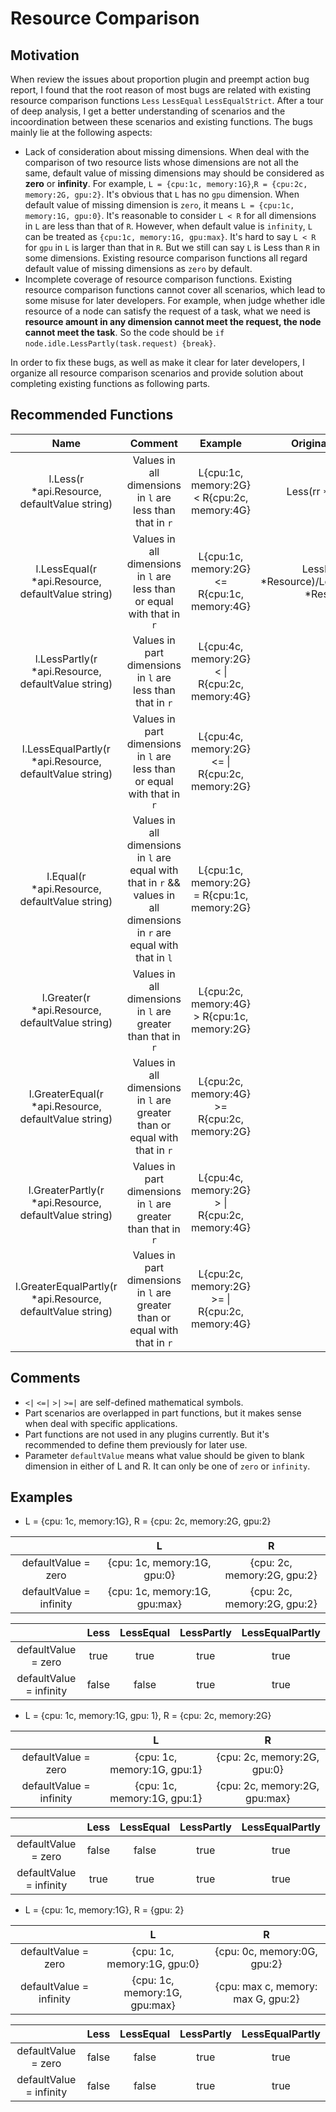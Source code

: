 # Resource Comparison

## Motivation
When review the issues about proportion plugin and preempt action bug report, I found that the root reason of most bugs
are related with existing resource comparison functions `Less` `LessEqual` `LessEqualStrict`. After a tour of deep analysis,
I get a better understanding of scenarios and the incoordination between these scenarios and existing functions. The bugs
mainly lie at the following aspects:
* Lack of consideration about missing dimensions. When deal with the comparison of two resource lists whose dimensions
  are not all the same, default value of missing dimensions may should be considered as **zero** or **infinity**. For example,
  `L = {cpu:1c, memory:1G}`,`R = {cpu:2c, memory:2G, gpu:2}`. It's obvious that `L` has no `gpu` dimension. When default value
  of missing dimension is `zero`, it means `L = {cpu:1c, memory:1G, gpu:0}`. It's reasonable to consider `L < R` for all
  dimensions in `L` are less than that of `R`. However, when default value is `infinity`, `L` can be treated as `{cpu:1c,
  memory:1G, gpu:max}`. It's hard to say `L < R` for `gpu` in `L` is larger than that in `R`. But we still can say `L` is
  Less than `R` in some dimensions. Existing resource comparison functions all regard default value of missing dimensions
  as `zero` by default.
* Incomplete coverage of resource comparison functions. Existing resource comparison functions cannot cover all scenarios,
  which lead to some misuse for later developers. For example, when judge whether idle resource of a node can satisfy
  the request of a task, what we need is **resource amount in any dimension cannot meet the request, the node cannot meet
  the task**. So the code should be `if node.idle.LessPartly(task.request) {break}`.

In order to fix these bugs, as well as make it clear for later developers, I organize all resource comparison scenarios
and provide solution about completing existing functions as following parts.

## Recommended Functions
| Name | Comment | Example | Original function | Used plugins/actions | Transformation |
| :----:| :----: | :----: | :----: | :----: | :----: |
| l.Less(r *api.Resource, defaultValue string) | Values in all dimensions in `l` are less than that in `r` | L{cpu:1c, memory:2G} < R{cpu:2c, memory:4G} | Less(rr *Resource) | proportion | * |
| l.LessEqual(r *api.Resource, defaultValue string) | Values in all dimensions in `l` are less than or equal with that in `r` | L{cpu:1c, memory:2G} <= R{cpu:1c, memory:4G} | LessEqual(rr *Resource)/LessEqualStrict(rr *Resource) | allocate/preempt/reclaim/overcommit/proportion/reservation/topology | * |
| l.LessPartly(r *api.Resource, defaultValue string) | Values in part dimensions in `l` are less than that in `r` | L{cpu:4c, memory:2G} < \| R{cpu:2c, memory:4G} | * | topology | * |
| l.LessEqualPartly(r *api.Resource, defaultValue string) | Values in part dimensions in `l` are less than or equal with that in `r` | L{cpu:4c, memory:2G} <= \| R{cpu:2c, memory:2G} | * | * | * |
| l.Equal(r *api.Resource, defaultValue string) | Values in all dimensions in `l` are equal with that in `r` && values in all dimensions in `r` are equal with that in `l` | L{cpu:1c, memory:2G} = R{cpu:1c, memory:2G} | * | * | * |
| l.Greater(r *api.Resource, defaultValue string) | Values in all dimensions in `l` are greater than that in `r` | L{cpu:2c, memory:4G} > R{cpu:1c, memory:2G} | * | * | !l.LessEqualPartly(r *api.Resource, defaultValue string) |
| l.GreaterEqual(r *api.Resource, defaultValue string) | Values in all dimensions in `l` are greater than or equal with that in `r` | L{cpu:2c, memory:4G} >= R{cpu:2c, memory:2G} | * | * | !l.LessPartly(r *api.Resource, defaultValue string) |
| l.GreaterPartly(r *api.Resource, defaultValue string) | Values in part dimensions in `l` are greater than that in `r` | L{cpu:4c, memory:2G} > \| R{cpu:2c, memory:4G} | * | * | !l.LessEqual(r *api.Resource, defaultValue string) |
| l.GreaterEqualPartly(r *api.Resource, defaultValue string) | Values in part dimensions in `l` are greater than or equal with that in `r` | L{cpu:2c, memory:2G} >= \| R{cpu:2c, memory:4G} | * | * | !l.Less(r *api.Resource, defaultValue string) |

## Comments
* ` <| `  ` <=| `  ` >| `  ` >=| ` are self-defined mathematical symbols.
* Part scenarios are overlapped in part functions, but it makes sense when deal with specific applications.
* Part functions are not used in any plugins currently. But it's recommended to define them previously for later use.
* Parameter `defaultValue` means what value should be given to blank dimension in either of L and R. It can only be one of `zero` or `infinity`.

## Examples
* L = {cpu: 1c, memory:1G}, R = {cpu: 2c, memory:2G, gpu:2}

|  | L | R |
| :----: | :----: | :----: |
| defaultValue = zero | {cpu: 1c, memory:1G, gpu:0} | {cpu: 2c, memory:2G, gpu:2} |
| defaultValue = infinity | {cpu: 1c, memory:1G, gpu:max} | {cpu: 2c, memory:2G, gpu:2} |

|  | Less | LessEqual | LessPartly | LessEqualPartly | 
| :----: | :----: | :----: | :----: | :----: |
| defaultValue = zero | true | true | true | true |
| defaultValue = infinity | false | false | true | true |

* L = {cpu: 1c, memory:1G, gpu: 1}, R = {cpu: 2c, memory:2G}

|  | L | R |
| :----: | :----: | :----: |
| defaultValue = zero | {cpu: 1c, memory:1G, gpu:1} | {cpu: 2c, memory:2G, gpu:0} |
| defaultValue = infinity | {cpu: 1c, memory:1G, gpu:1} | {cpu: 2c, memory:2G, gpu:max} |

|  | Less | LessEqual | LessPartly | LessEqualPartly | 
| :----: | :----: | :----: | :----: | :----: |
| defaultValue = zero | false | false | true | true |
| defaultValue = infinity | true | true | true | true |

* L = {cpu: 1c, memory:1G}, R = {gpu: 2}

|  | L | R |
| :----: | :----: | :----: |
| defaultValue = zero | {cpu: 1c, memory:1G, gpu:0} | {cpu: 0c, memory:0G, gpu:2} |
| defaultValue = infinity | {cpu: 1c, memory:1G, gpu:max} | {cpu: max c, memory: max G, gpu:2} |

|  | Less | LessEqual | LessPartly | LessEqualPartly | 
| :----: | :----: | :----: | :----: | :----: |
| defaultValue = zero | false | false | true | true |
| defaultValue = infinity | false | false | true | true |